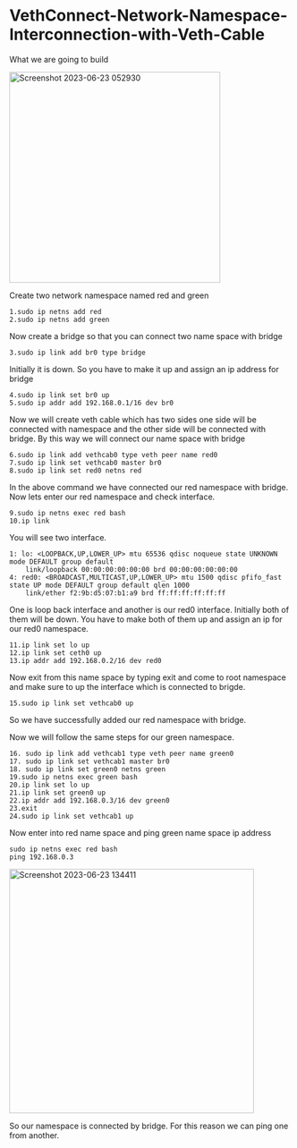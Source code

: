 # VethConnect-Network-Namespace-Interconnection-with-Veth-Cable

What we are going to build

<img width="377" alt="Screenshot 2023-06-23 052930" src="https://github.com/nobelrakib/VethConnect-Network-Namespace-Interconnection-with-Veth-Cable/assets/53372696/59946583-9b7d-40ca-8769-56d0207396a8">

Create two network namespace named red and green  

```
1.sudo ip netns add red
2.sudo ip netns add green
```

Now create a bridge so that you can connect two name space with bridge

```
3.sudo ip link add br0 type bridge
```

Initially it is down. So you have to make it up and assign an ip address for bridge

```
4.sudo ip link set br0 up
5.sudo ip addr add 192.168.0.1/16 dev br0
```

Now we will create veth cable which has two sides one side will be connected with namespace and the other side will be connected with bridge. By this way we will connect our name space with bridge

```
6.sudo ip link add vethcab0 type veth peer name red0
7.sudo ip link set vethcab0 master br0
8.sudo ip link set red0 netns red
```

In the above command we have connected our red namespace with bridge. Now lets enter our red namespace and check interface.

```
9.sudo ip netns exec red bash
10.ip link

```

You will see two interface.

```
1: lo: <LOOPBACK,UP,LOWER_UP> mtu 65536 qdisc noqueue state UNKNOWN mode DEFAULT group default
    link/loopback 00:00:00:00:00:00 brd 00:00:00:00:00:00
4: red0: <BROADCAST,MULTICAST,UP,LOWER_UP> mtu 1500 qdisc pfifo_fast state UP mode DEFAULT group default qlen 1000
    link/ether f2:9b:d5:07:b1:a9 brd ff:ff:ff:ff:ff:ff

```

One is loop back interface and another is our red0 interface. Initially both of them will be down. You have to make both of them up and assign an ip for our red0 namespace.

```
11.ip link set lo up
12.ip link set ceth0 up
13.ip addr add 192.168.0.2/16 dev red0
```

Now exit from this name space by typing exit and come to root namespace and make sure to up the interface which is connected to brigde.

```
15.sudo ip link set vethcab0 up

```

So we have successfully added our red namespace with bridge.

Now we will follow the same steps for our green namespace.

```
16. sudo ip link add vethcab1 type veth peer name green0
17. sudo ip link set vethcab1 master br0
18. sudo ip link set green0 netns green
19.sudo ip netns exec green bash
20.ip link set lo up
21.ip link set green0 up
22.ip addr add 192.168.0.3/16 dev green0
23.exit
24.sudo ip link set vethcab1 up

```

Now enter into red name space and ping green name space ip address

```
sudo ip netns exec red bash
ping 192.168.0.3
```

<img width="437" alt="Screenshot 2023-06-23 134411" src="https://github.com/nobelrakib/VethConnect-Network-Namespace-Interconnection-with-Veth-Cable/assets/53372696/d53ef237-76d1-454f-915c-febacbb3dba1">


So our namespace is connected by bridge. For this reason we can ping one from another.

